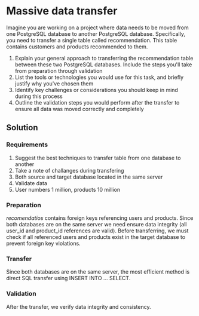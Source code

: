 <h1>Massive data transfer</h1>
<p>Imagine you are working on a project where data needs to be moved from one PostgreSQL database to another PostgreSQL database. Specifically, you need to transfer a single table called recommendation. This table contains customers and products recommended to them. </p>

<ol>
    <li>Explain your general approach to transferring the recommendation table between these two PostgreSQL databases. Include the steps you'll take from preparation through validation </li>
    <li>List the tools or technologies you would use for this task, and briefly justify why you've chosen them </li>
    <li>Identify key challenges or considerations you should keep in mind during this process </li>
    <li>Outline the validation steps you would perform after the transfer to ensure all data was moved correctly and completely </li>
</ol>

<h2>Solution</h2>
<h3>Requirements</h3>
<ol>
<li>Suggest the best techniques to transfer table from one database to another</li>
<li>Take a note of challanges during transfering</li>
<li>Both source and target database located in the same server</li>
<li>Validate data</li>
<li>User numbers 1 million, products 10 million</li>
</ol>
<h3>Preparation</h3>
<p><i>recomendatios</i> contains foreign keys referencing users and products. Since both databases are on the same server we need ensure data integrity (all user_id and product_id references are valid). Before transferring, we must check if all referenced users and products exist in the target database to prevent foreign key violations.
</p>
<h3>Transfer</h3>
<p>Since both databases are on the same server, the most efficient method is direct SQL transfer using INSERT INTO ... SELECT.
</p>
<h3>Validation</h3>
<p>After the transfer, we verify data integrity and consistency.

</p>